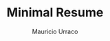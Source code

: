 ---
title: "Minimal Resume"
github: https://github.com/murraco/jekyll-theme-minimal-resume
demo: https://jekyll-theme-minimal-resume.netlify.com/
author: Mauricio Urraco
draft: true
ssg:
  - Jekyll
cms:
  - No Cms
---
